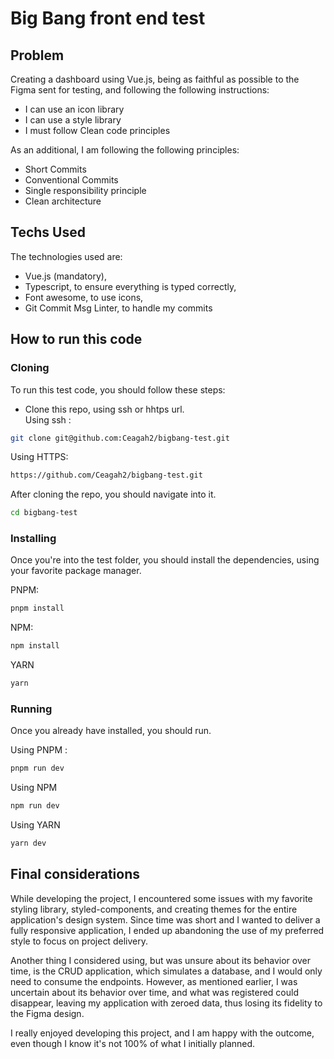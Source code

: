 # Big Bang front end test

## Problem

Creating a dashboard using Vue.js, being as faithful as possible to the Figma sent for testing, and following the following instructions:

- I can use an icon library
- I can use a style library
- I must follow Clean code principles

As an additional, I am following the following principles:

- Short Commits
- Conventional Commits
- Single responsibility principle
- Clean architecture

## Techs Used

The technologies used are:

- Vue.js (mandatory),
- Typescript, to ensure everything is typed correctly,
- Font awesome, to use icons,
- Git Commit Msg Linter, to handle my commits

## How to run this code

### Cloning

To run this test code, you should follow these steps:

- Clone this repo, using ssh or hhtps url.  
  Using ssh :

```sh
git clone git@github.com:Ceagah2/bigbang-test.git
```

Using HTTPS:

```sh
https://github.com/Ceagah2/bigbang-test.git
```

After cloning the repo, you should navigate into it.

```sh
cd bigbang-test
```

### Installing

Once you're into the test folder, you should install the dependencies, using your favorite package manager.

PNPM:

```sh
pnpm install
```

NPM:

```sh
npm install
```

YARN

```sh
yarn
```

### Running

Once you already have installed, you should run.

Using PNPM :

```sh
pnpm run dev
```

Using NPM

```sh
npm run dev
```

Using YARN

```sh
yarn dev
```

## Final considerations

While developing the project, I encountered some issues with my favorite styling library, styled-components, and creating themes for the entire application's design system. Since time was short and I wanted to deliver a fully responsive application, I ended up abandoning the use of my preferred style to focus on project delivery.

Another thing I considered using, but was unsure about its behavior over time, is the CRUD application, which simulates a database, and I would only need to consume the endpoints. However, as mentioned earlier, I was uncertain about its behavior over time, and what was registered could disappear, leaving my application with zeroed data, thus losing its fidelity to the Figma design.

I really enjoyed developing this project, and I am happy with the outcome, even though I know it's not 100% of what I initially planned.
